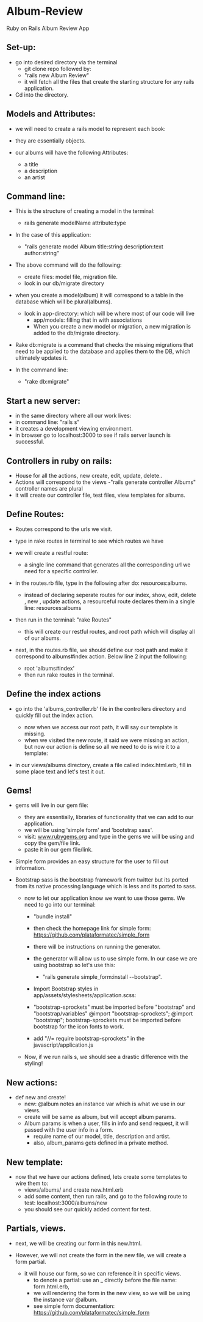 # Album-Review
Ruby on Rails Album Review App

## Set-up:
- go into desired directory via the terminal
  - git clone repo followed by:
  - "rails new Album Review"
  - it will fetch all the files that create the starting structure for any rails application.
- Cd into the directory.

## Models and Attributes:
- we will need to create a rails model to represent each book:
- they are essentially objects.

- our albums will have the following Attributes:
  - a title
  - a description
  - an artist

## Command line:

- This is the structure of creating a model in the terminal:  
    - rails generate modelName attribute:type
- In the case of this application:
    - "rails generate model Album title:string description:text author:string"

- The above command will do the following:
    - create files: model file, migration file.
    - look in our db/migrate directory
- when you create a model(album) it will correspond to a table in the database which will be plural(albums).

  - look in app-directory: which will be where most of our code will live
    - app/models: filling that in with associations
    - When you create a new model or migration, a new migration is added to the db/migrate directory.

 - Rake db:migrate is a command that checks the missing migrations that need to be applied to the database and applies them to the DB, which ultimately updates it.

- In the command line:
  - "rake db:migrate"

## Start a new server:

- in the same directory where all our work lives:
- in command line: "rails s"
- it creates a development viewing environment.
 - in browser go to localhost:3000 to see if rails server launch is successful.

## Controllers in ruby on rails:

- House for all the actions, new create, edit, update, delete..
- Actions will correspond to the views
-"rails generate controller Albums" controller names are plural
- it will create our controller file, test files, view templates for albums.

## Define Routes:

- Routes correspond to the urls we visit.
- type in rake routes in terminal to see which routes we have
- we will create a restful route:
  - a single line command that generates all the corresponding url we need for a specific controller.
- in the routes.rb file, type in the following after do: resources:albums.
  - instead of declaring seperate routes for our index, show, edit, delete , new , update actions, a resourceful route declares them in a single line: resources:albums
- then run in the terminal: "rake Routes"
  - this will create our restful routes, and root path which will display all of our albums.

- next, in the routes.rb file, we should define our root path and make it correspond to albums#index action. Below line 2 input the following:
    - root 'albums#index'
    - then run rake routes in the terminal.

## Define the index actions

- go into the 'albums_controller.rb' file in the controllers directory and quickly fill out the index action.
     - now when we access our root path, it will say our template is missing.
     - when we visited the new route, it said we were missing an action, but now our action is define so all we need to do is wire it to a template:

- in our views/albums directory, create a file called index.html.erb, fill in some place text and let's test it out.

## Gems!

- gems will live in our gem file:
    - they are essentially, libraries of functionality that we can add to our application.
    - we will be using 'simple form' and 'bootstrap sass'.
    - visit: www.rubygems.org and type in the gems we will be using and copy the gem/file link.
    - paste it in our gem file/link.

- Simple form provides an easy structure for the user to fill out information.
- Bootstrap sass is the bootstrap framework from twitter but its ported from its native processing language which is less and its ported to sass.

    - now to let our application know we want to use those gems. We need to go into our terminal:
        - "bundle install"
        - then check the homepage link for simple form: https://github.com/plataformatec/simple_form
        - there will be instructions on running the generator.
        - the generator will allow us to use simple form. In our case we are using bootstrap so let's use this:
            - "rails generate simple_form:install --bootstrap".

        - Import Bootstrap styles in app/assets/stylesheets/application.scss:

        - "bootstrap-sprockets" must be imported before "bootstrap" and "bootstrap/variables"
        @import "bootstrap-sprockets";
        @import "bootstrap";
        bootstrap-sprockets must be imported before bootstrap for the icon fonts to work.

        - add "//= require bootstrap-sprockets" in the javascript/application.js

    - Now, if we run rails s, we should see a drastic difference with the styling!


## New actions:

- def new and create!
    - new: @album notes an instance var which is what we use in our views.
    - create will be same as album, but will accept album params.
    - Album params is when a user, fills in info and send request, it will passed with the user info in a form.
        - require name of our model, title, description and artist.
        - also, album_params gets defined in a private method.

## New template:

- now that we have our actions defined, lets create some templates to wire them to:
    - views/albums/ and create new.html.erb
    - add some content, then run rails, and go to the following route to test: localhost:3000/albums/new
    - you should see our quickly added content for test.

## Partials, views.

- next, we will be creating our form in this new.html.

- However, we will not create the form in the new file, we will create a form partial.
    - it will house our form, so we can reference it in specific views.
        - to denote a partial: use an _ directly before the file name: form.html.erb,
        - we will rendering the form in the new view, so we will be using the instance var @album.
        - see simple form documentation: https://github.com/plataformatec/simple_form
        

